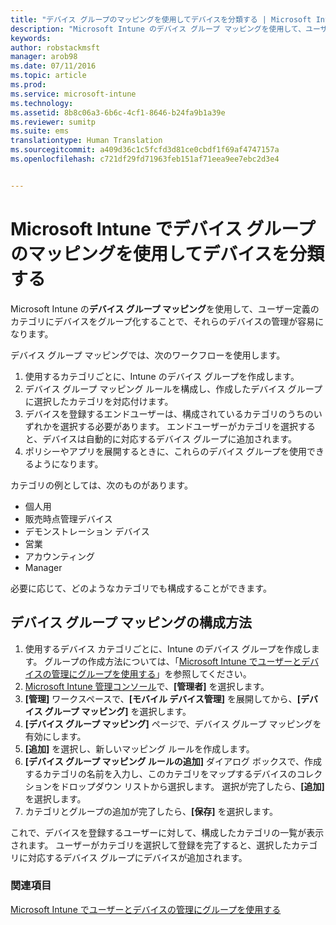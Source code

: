 ```yaml
---
title: "デバイス グループのマッピングを使用してデバイスを分類する | Microsoft Intune"
description: "Microsoft Intune のデバイス グループ マッピングを使用して、ユーザー定義のカテゴリにデバイスをグループ化することで、それらのデバイスの管理が容易になります。"
keywords: 
author: robstackmsft
manager: arob98
ms.date: 07/11/2016
ms.topic: article
ms.prod: 
ms.service: microsoft-intune
ms.technology: 
ms.assetid: 8b8c06a3-6b6c-4cf1-8646-b24fa9b1a39e
ms.reviewer: sumitp
ms.suite: ems
translationtype: Human Translation
ms.sourcegitcommit: a409d36c1c5fcfd3d81ce0cbdf1f69af4747157a
ms.openlocfilehash: c721df29fd71963feb151af71eea9ee7ebc2d3e4


---
```


# Microsoft Intune でデバイス グループのマッピングを使用してデバイスを分類する
Microsoft Intune の**デバイス グループ マッピング**を使用して、ユーザー定義のカテゴリにデバイスをグループ化することで、それらのデバイスの管理が容易になります。 

デバイス グループ マッピングでは、次のワークフローを使用します。
1. 使用するカテゴリごとに、Intune のデバイス グループを作成します。
2. デバイス グループ マッピング ルールを構成し、作成したデバイス グループに選択したカテゴリを対応付けます。
3. デバイスを登録するエンドユーザーは、構成されているカテゴリのうちのいずれかを選択する必要があります。 エンドユーザーがカテゴリを選択すると、デバイスは自動的に対応するデバイス グループに追加されます。
4. ポリシーやアプリを展開するときに、これらのデバイス グループを使用できるようになります。

カテゴリの例としては、次のものがあります。
* 個人用
* 販売時点管理デバイス
* デモンストレーション デバイス
* 営業
* アカウンティング
* Manager

必要に応じて、どのようなカテゴリでも構成することができます。

## デバイス グループ マッピングの構成方法
1. 使用するデバイス カテゴリごとに、Intune のデバイス グループを作成します。 グループの作成方法については、「[Microsoft Intune でユーザーとデバイスの管理にグループを使用する](use-groups-to-manage-users-and-devices-with-microsoft-intune.md)」を参照してください。
2. [Microsoft Intune 管理コンソール](https://manage.microsoft.com)で、**[管理者]** を選択します。
3. **[管理]** ワークスペースで、**[モバイル デバイス管理]** を展開してから、**[デバイス グループ マッピング]** を選択します。
4. **[デバイス グループ マッピング]** ページで、デバイス グループ マッピングを有効にします。
5. **[追加]** を選択し、新しいマッピング ルールを作成します。
6. **[デバイス グループ マッピング ルールの追加]** ダイアログ ボックスで、作成するカテゴリの名前を入力し、このカテゴリをマップするデバイスのコレクションをドロップダウン リストから選択します。 選択が完了したら、**[追加]** を選択します。
7. カテゴリとグループの追加が完了したら、**[保存]** を選択します。

これで、デバイスを登録するユーザーに対して、構成したカテゴリの一覧が表示されます。 ユーザーがカテゴリを選択して登録を完了すると、選択したカテゴリに対応するデバイス グループにデバイスが追加されます。

### 関連項目
[Microsoft Intune でユーザーとデバイスの管理にグループを使用する](use-groups-to-manage-users-and-devices-with-microsoft-intune.md)


<!--HONumber=Jul16_HO3-->


